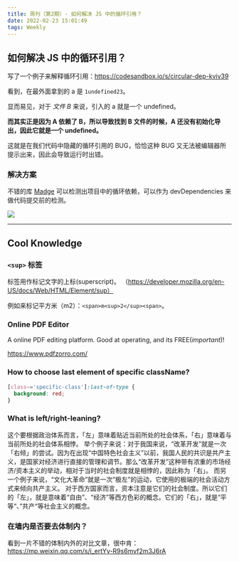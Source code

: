 ```yaml
---
title: 周刊（第2期）- 如何解决 JS 中的循环引用？
date: 2022-02-23 15:01:49
tags: Weekly
---
```


## 如何解决 JS 中的循环引用？

写了一个例子来解释循环引用：https://codesandbox.io/s/circular-dep-kviv39

看到，在最外面拿到的 a 是 `1undefined23`。

显而易见，对于 _文件 B_ 来说，引入的 a 就是一个 undefined。

**而其实正是因为 A 依赖了 B，所以导致找到 B 文件的时候，A 还没有初始化导出，因此它就是一个 undefined。**

这就是在我们代码中隐藏的循环引用的 BUG，恰恰这种 BUG 又无法被编辑器所提示出来，因此会导致运行时出错。

### 解决方案

不错的库 [Madge](https://github.com/pahen/madge) 可以检测出项目中的循环依赖，可以作为 devDependencies 来做代码提交前的检测。

![](https://tva1.sinaimg.cn/large/e6c9d24ely1gznl9s9k4yj210w06mmxn.jpg)

---

## Cool Knowledge

### `<sup>` 标签

<sup></sup> 标签用作标记文字的上标(superscript)。 （https://developer.mozilla.org/en-US/docs/Web/HTML/Element/sup）

例如来标记平方米（m2）：`<span>m<sup>2</sup><span>`。

### Online PDF Editor

A online PDF editing platform. Good at operating, and its FREE(_important_)!

https://www.pdfzorro.com/

### How to choose last element of specific className?

```css
[class~='specific-class']:last-of-type {
  background: red;
}
```

### What is left/right-leaning?

这个要根据政治体系而言，「左」意味着贴近当前所处的社会体系，「右」意味着与当前所处的社会体系相悖。 举个例子来说：对于我国来说，“改革开发”就是一次「右倾」的尝试。因为在出现“中国特色社会主义”以前，我国人民的共识是共产主义，是国家对经济进行直接的管理和调节。那么“改革开发”这种带有浓重的市场经济/资本主义的举动，相对于当时的社会制度就是相悖的，因此称为「右」。 而另一个例子来说，“文化大革命”就是一次“极左”的运动，它使用的极端的社会活动方式来倾向共产主义。 对于西方国家而言，资本注意是它们的社会制度。所以它们的「左」，就是意味着“自由”、“经济”等西方色彩的概念。它们的「右」，就是“平等“、”共产“等社会主义的概念。

### 在墙内是否要去体制内？

看到一片不错的体制内外的对比文章，很中肯：https://mp.weixin.qq.com/s/i_ertYy-R9s6mvf2m3J6rA
